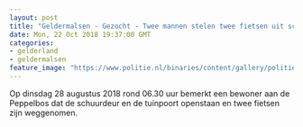 ```yaml
---
layout: post
title: "Geldermalsen - Gezocht - Twee mannen stelen twee fietsen uit schuurtje"
date: Mon, 22 Oct 2018 19:37:00 GMT
categories: 
- gelderland 
- geldermalsen 
feature_image: "https://www.politie.nl/binaries/content/gallery/politie/gezocht/verdachten/2018/oktober/02-on/2018403168-1.jpg"
---
```


Op dinsdag 28 augustus 2018 rond 06.30 uur bemerkt een bewoner aan de Peppelbos dat de schuurdeur en de tuinpoort openstaan en twee fietsen zijn weggenomen.
